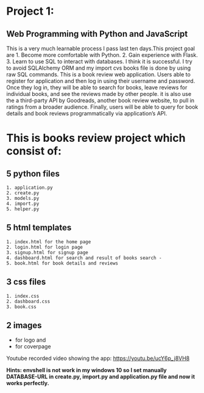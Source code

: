 # Project 1: #

## Web Programming with Python and JavaScript ##

 This is a very much learnable process I pass last ten days.This project goal are
    1. Become more comfortable with Python. 
    2. Gain experience with Flask. 
    3. Learn to use SQL to interact with databases.
	I think it is successful. I try to avoid  SQLAlchemy ORM and my import cvs books file is done by using raw SQL commands. This is a book review web application. Users able to register for application and then log in using their username and password. Once they log in, they will be able to search for books, leave reviews for individual books, and see the reviews made by other people. it is also use the a third-party API by Goodreads, another book review website, to pull in ratings from a broader audience. Finally, users will be able to query for book details and book reviews programmatically via application’s API.

# This is books review project which consist of: # 

## 5 python files ## 
    1. application.py 
    2. create.py 
    3. models.py 
    4. import.py 
    5. helper.py

## 5 html templates ##
    1. index.html for the home page 
    2. login.html for login page  
    3. signup.html for signup page 
    4. dashboard.html for search and result of books search -
    5. book.html for book details and reviews

## 3 css files ##
    1. index.css 
    2. dashboard.css 
    3. book.css

## 2 images ##
   - for logo and 
   - for coverpage

Youtube recorded video showing the app: https://youtu.be/ucY6p_j8VH8

**Hints: envshell is not work in my windows 10 so I set manually DATABASE-URL in create.py, import.py and application.py file and now it works perfectly.**

